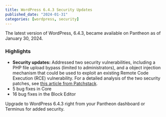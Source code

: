 ```yaml
---
title: WordPress 6.4.3 Security Updates
published_date: "2024-01-31"
categories: [wordpress, security]
---
```


The latest version of WordPress, 6.4.3, became available on Pantheon as of January 30, 2024.

<!--- // TODO insert link to https://wordpress.org/news/2024/01/wordpress-6-4-3-maintenance-and-security-release/ somewhere in here -->
<h3>Highlights</h3>

* **Security updates:** Addressed two security vulnerabilities, including a PHP file upload bypass (limited to administrators), and a object injection mechanism that could be used to exploit an existing Remote Code Execution (RCE) vulnerability. For a detailed analysis of the two security patches, see [this article from Patchstack](https://patchstack.com/articles/wordpress-6-4-3-security-release/).
* 5 bug fixes in Core
* 16 bug fixes in the Block Editor

Upgrade to WordPress 6.4.3 right from your Pantheon dashboard or Terminus for added security. 
